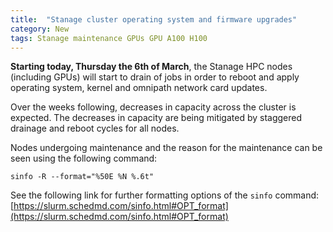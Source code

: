```yaml
---
title:  "Stanage cluster operating system and firmware upgrades"
category: New
tags: Stanage maintenance GPUs GPU A100 H100
---
```


**Starting today, Thursday the 6th of March**, the Stanage HPC nodes (including GPUs) will start to drain of jobs in order to reboot and apply operating system, kernel and omnipath network card updates.

Over the weeks following, decreases in capacity across the cluster is expected. The decreases in capacity are being mitigated by staggered drainage and reboot cycles for all nodes.

Nodes undergoing maintenance and the reason for the maintenance can be seen using the following command:

``sinfo -R --format="%50E %N %.6t"``

See the following link for further formatting options of the ``sinfo`` command: [https://slurm.schedmd.com/sinfo.html#OPT_format](https://slurm.schedmd.com/sinfo.html#OPT_format)
